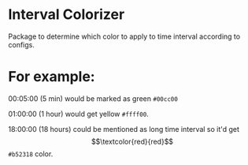 # Interval Colorizer
Package to determine which color to apply to time interval according to configs.

# For example:
00:05:00 (5 min) would be marked as green `#00cc00`

01:00:00 (1 hour) would get yellow `#ffff00`.

18:00:00 (18 hours) could be mentioned as long time interval so it'd get $$\textcolor{red}{red}$$ `#b52318` color.
